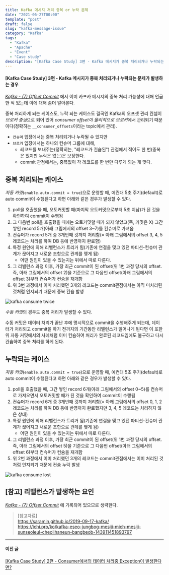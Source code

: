 ```yaml
---
title: Kafka 메시지 처리 중복 or 누락 문제
date: "2021-06-27T00:00"
template: "post"
draft: false
slug: "kafka-message-issue"
category: "Kafka"
tags:
  - "Kafka"
  - "Apache"
  - "Event"
  - "Case study"
description: "[Kafka Case Study] 3편 - Kafka 메시지가 중복 처리되거나 누락되는 문제가 발생하는 경우"
---
```


#### [Kafka Case Study] 3편 - Kafka 메시지가 중복 처리되거나 누락되는 문제가 발생하는 경우

_[Kafka - (7) Offset Commit](/posts/kafka-offset-commit)_ 에서 이미 카프카 메시지의 중복 처리 가능성에 대해 언급한 적 있는데 이에 대해 좀더 알아본다.

중복 처리하게 되는 케이스도, 누락 되는 케이스도 결국엔 Kafka의 오프셋 관리 컨셉이 *브로커 중심*으로 되어 있어 *consumer offset이 물리적으로 브로커*에서 관리되기 때문이다(정확히는 `__consumer_offsets`이라는 topic에서 관리).

- `컨슈머` 입장에서는 중복 처리되거나 누락될 수 있지만
- `브로커` 입장에서는 하나의 컨슈머 그룹에 대해,
  - 레코드를 보내주는(정확히는, "레코드가 컨슘된") 관점에서 적어도 한 번(중복은 있지만 누락은 없는)은 보장한다.
  - commit 관점에서는, 중복없이 각 레코드를 한 번만 다루게 되는 게 맞다.

## 중복 처리되는 케이스
*자동 커밋*(`enable.auto.commit = true`)으로 운영할 때, 예컨대 5초 주기(default)로 auto commit이 수행된다고 하면 아래와 같은 경우가 발생할 수 있다.

1. poll을 호출했을 때, 오토커밋할 때(마지막 오토커밋으로부터 5초 지남)가 된 것을 확인하여 commit이 수행됨
2. 그 다음번 poll을 호출했을 때에는 오토커밋할 때가 되지 않았고(즉, 커밋은 X) 그간 쌓인 record 5개(아래 그림에서의 offset 3~7)를 컨슈머로 가져옴
3. 컨슈머가 record 5개 중 3개번째 것까지 처리함(= 아래 그림에서의 offset 3, 4, 5 레코드는 처리를 하여 DB 등에 반영까지 완료함)
4. 특정 원인에 의해 리밸런스가 트리거 됨(기존에 연결을 맺고 있던 파티션-컨슈머 관계가 끊어지고 새로운 조합으로 관계를 맺게 됨)
    - 어떤 원인이 있을 수 있는지는 뒤에서 따로 다룬다.
5. 그 리밸런스 과정 이후, 가장 최근 commit이 된 offset(위 1번 과정 당시의 offset. 즉, 아래 그림에서의 offset 2)을 기준으로 그 다음번 offset(아래 그림에서의 offset 3)부터 컨슈머가 컨슘을 재개함
6. 위 3번 과정에서 이미 처리했던 3개의 레코드는 commit관점에서는 아직 미처리된 것처럼 인지되기 때문에 중복 컨슘 발생

![kafka consume twice](/media/kafka_consume_twice.png)  

*수동 커밋*의 경우도 중복 처리가 발생할 수 있다.

수동 커밋은 데이터 처리가 끝난 후에 명시적으로 commit을 수행해주게 되는데, 데이터가 처리되고 commit을 하기 전까지의 기간동안 리밸런스가 일어나게 된다면 이 또한 위 자동 커밋에서의 사례처럼 이미 컨슘하여 처리가 완료된 레코드임에도 불구하고 다시 컨슘하여 중복 처리를 하게 된다.


## 누락되는 케이스
*자동 커밋*(`enable.auto.commit = true`)으로 운영할 때, 예컨대 5초 주기(default)로 auto commit이 수행된다고 하면 아래와 같은 경우가 발생할 수 있다.

1. poll을 호출했을 때, 그간 쌓인 record 6개(아래 그림에서의 offset 0~5)를 컨슈머로 가져오면서 오토커밋할 때가 된 것을 확인하여 commit이 수행됨
2. 컨슈머가 record 6개 중 3개번째 것까지 처리함(= 아래 그림에서의 offset 0, 1, 2 레코드는 처리를 하여 DB 등에 반영까지 완료했지만 3, 4, 5 레코드는 처리하지 않은 상태)
3. 특정 원인에 의해 리밸런스가 트리거 됨(기존에 연결을 맺고 있던 파티션-컨슈머 관계가 끊어지고 새로운 조합으로 관계를 맺게 됨)
    - 어떤 원인이 있을 수 있는지는 뒤에서 따로 다룬다.
4. 그 리밸런스 과정 이후, 가장 최근 commit이 된 offset(위 1번 과정 당시의 offset. 즉, 아래 그림에서의 offset 5)을 기준으로 그 다음번 offset(아래 그림에서의 offset 6)부터 컨슈머가 컨슘을 재개함
5. 위 2번 과정에서 이미 처리했던 3개의 레코드는 commit관점에서는 이미 처리된 것처럼 인지되기 때문에 컨슘 누락 발생

![kafka consume lost](/media/kafka_consume_lost.png)

## [참고] 리밸런스가 발생하는 요인
_[Kafka - (7) Offset Commit](/posts/kafka-offset-commit)_ 에 기록되어 있으므로 생략한다.

> [참고자료]  
> https://saramin.github.io/2019-09-17-kafka/  
> https://ichi.pro/ko/kafka-eseo-jungbog-mesiji-mich-mesiji-sunseoleul-cheolihaneun-bangbeob-143911451893797  
  
---

#### 이전 글
[[Kafka Case Study] 2편 - Consumer에서의 데이터 처리중 Exception이 발생한다면?](/posts/kafka-consumer-exception)
